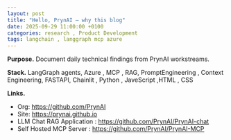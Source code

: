 ```yaml
---
layout: post
title: "Hello, PrynAI — why this blog"
date: 2025-09-29 11:00:00 +0100
categories: research , Product Development
tags: langchain , langgraph mcp azure
---
```


**Purpose.** Document daily technical findings from PrynAI workstreams.

**Stack.** LangGraph agents, Azure , MCP , RAG, PromptEngineering , Context Engineering, FASTAPI, Chainlit , Python , JaveScript ,HTML , CSS


**Links.**
- Org: https://github.com/PrynAI
- Site: https://prynai.github.io
- LLM Chat RAG Application : https://github.com/PrynAI/PrynAI-chat
- Self Hosted MCP Server : https://github.com/PrynAI/PrynAI-MCP
